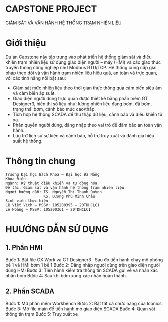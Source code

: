 # CAPSTONE PROJECT
GIÁM SÁT VÀ VẬN HÀNH HỆ THỐNG TRẠM NHIÊN LIỆU
# Giới thiệu
Dự án Capstone này tập trung vào phát triển hệ thống giám sát và điều khiển trạm nhiên liệu sử dụng giao diện người – máy (HMI) và các giao thức truyền thông công nghiệp như Modbus RTU/TCP. Hệ thống cung cấp giải pháp theo dõi và vận hành trạm nhiên liệu hiệu quả, an toàn và trực quan, với các tính năng nổi bật sau:
  - Giám sát mức nhiên liệu theo thời gian thực thông qua cảm biến siêu âm và cảm biến áp suất.
  - Giao diện người dùng trực quan được thiết kế bằng phần mềm GT Designer3, hiển thị số liệu như: lượng nhiên liệu đang bơm, đã bơm, trạng thái bơm, cảnh báo mức cao/thấp.
  -	Tích hợp hệ thống SCADA để thu thập dữ liệu, cảnh báo và điều khiển từ xa.
  -	Phân quyền người dùng, đăng nhập theo vai trò để đảm bảo an toàn vận hành.
  -	Lưu trữ lịch sử sự kiện và cảnh báo, hỗ trợ truy xuất và đánh giá hiệu suất hệ thống.


# Thông tin chung 
    Trường Đại học Bách Khoa – Đại học Đà Nẵng
    Khoa Điện
    Ngành: Kỹ thuật điều khiển và tự động hóa
    Đề tài: Giám sát và vận hành hệ thống trạm nhiên liệu
    Người hướng dẫn: TS. Nguyễn Thị Thanh Quỳnh 
                     KS. Dương Phú Minh Châu
    Sinh viên thực hiện
    Lê Viết Vích – MSSV: 105200395 – 20TDHCLC1
    Lê Hoàng – MSSV: 105200361 – 20TDHCLC1

# HUƯỚNG DẪN SỬ DỤNG
  ## 1. Phần HMI
  Bước 1: Bật file GX Work và GT Designer3 . Sau đó tiến hành chạy mô phỏng bể 1 và HMI bơm 1 bể 1
  Bước 2: Đăng nhập người dùng trên giao diện người dùng HMI
  Bước 3: Tiến hành kiểm tra thông tin SCADA gửi về và nhấn xác nhân bơm
  Bước 4: Sau khi bơm xong xác nhân hoàn thành.
  ## 2. Phần SCADA
  Bước 1: Mở phần mềm Workbench
  Bước 2: Bật tất cả chức năng của Iconics
  Bước 3: Mở file main để tiến hành mở giao diện SCADA
  Bước 4: Quan sát thông tin trạm
  Bước 5: Truy xuất xe
   




